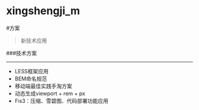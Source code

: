 # xingshengji_m

#方案

>新技术应用

###技术方案
***
* LESS框架应用
* BEM命名规范
* 移动端最佳实践手淘方案
* 动态生成viewport + rem + px
* Fis3：压缩、雪碧图、代码部署功能应用